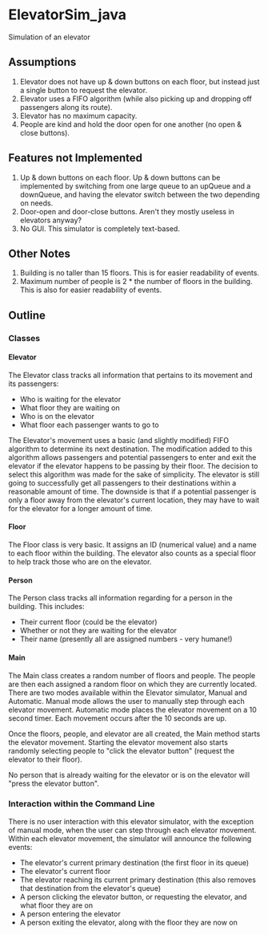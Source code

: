 # ElevatorSim_java
Simulation of an elevator

## Assumptions
1. Elevator does not have up & down buttons on each floor, but instead just a single button to request the elevator.
2. Elevator uses a FIFO algorithm (while also picking up and dropping off passengers along its route).
3. Elevator has no maximum capacity.
4. People are kind and hold the door open for one another (no open & close buttons).

## Features not Implemented
1. Up & down buttons on each floor. Up & down buttons can be implemented by switching from one large queue to an upQueue and a downQueue, and having the elevator switch between the two depending on needs.
2. Door-open and door-close buttons. Aren't they mostly useless in elevators anyway?
3. No GUI. This simulator is completely text-based. 

## Other Notes
1. Building is no taller than 15 floors. This is for easier readability of events.
2. Maximum number of people is 2 * the number of floors in the building. This is also for easier readability of events.

## Outline

### Classes

#### Elevator
The Elevator class tracks all information that pertains to its movement and its passengers: 
- Who is waiting for the elevator
- What floor they are waiting on
- Who is on the elevator
- What floor each passenger wants to go to

The Elevator's movement uses a basic (and slightly modified) FIFO algorithm to determine its next destination. The modification added to this algorithm allows passengers and potential passengers to enter and exit the elevator if the elevator happens to be passing by their floor. The decision to select this algorithm was made for the sake of simplicity. The elevator is still going to successfully get all passengers to their destinations within a reasonable amount of time. The downside is that if a potential passenger is only a floor away from the elevator's current location, they may have to wait for the elevator for a longer amount of time.

#### Floor
The Floor class is very basic. It assigns an ID (numerical value) and a name to each floor within the building. The elevator also counts as a special floor to help track those who are on the elevator.

#### Person
The Person class tracks all information regarding for a person in the building. This includes: 
- Their current floor (could be the elevator)
- Whether or not they are waiting for the elevator
- Their name (presently all are assigned numbers - very humane!)

#### Main
The Main class creates a random number of floors and people. The people are then each assigned a random floor on which they are currently located. 
There are two modes available within the Elevator simulator, Manual and Automatic.
Manual mode allows the user to manually step through each elevator movement. 
Automatic mode places the elevator movement on a 10 second timer. Each movement occurs after the 10 seconds are up.

Once the floors, people, and elevator are all created, the Main method starts the elevator movement. Starting the elevator movement also starts randomly selecting people to "click the elevator button" (request the elevator to their floor).

No person that is already waiting for the elevator or is on the elevator will "press the elevator button".

### Interaction within the Command Line
There is no user interaction with this elevator simulator, with the exception of manual mode, when the user can step through each elevator movement.
Within each elevator movement, the simulator will announce the following events: 
- The elevator's current primary destination (the first floor in its queue)
- The elevator's current floor
- The elevator reaching its current primary destination (this also removes that destination from the elevator's queue)
- A person clicking the elevator button, or requesting the elevator, and what floor they are on
- A person entering the elevator
- A person exiting the elevator, along with the floor they are now on
